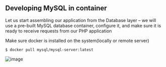
## Developing MySQL in container

Let us start assembling our application from the Database layer – we will use a pre-built MySQL database container, configure it, and make sure it is ready to receive requests from our PHP application

Make sure docker is installed on the system(locally or remote server)

`$ docker pull mysql/mysql-server:latest`

![image](https://user-images.githubusercontent.com/29310552/210363592-e58f6988-aee3-4697-9d57-477f3bc4bda0.png)

